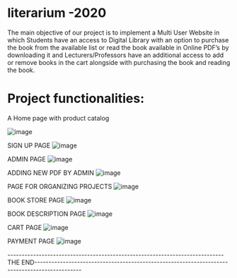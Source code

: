 # literarium -2020 
 The main objective of our project is to implement a Multi User Website in which Students have an access to Digital Library with an option to purchase the book from the available list or read the book available in Online PDF’s by downloading it and Lecturers/Professors have an additional access to add or remove books in the cart alongside with purchasing the book and reading the book.



# Project functionalities:

A Home page with product catalog

![image](https://user-images.githubusercontent.com/82087114/154797418-54fe0d25-fbff-44e4-92d7-cd0b30a5c5c8.png)




SIGN UP PAGE
![image](https://user-images.githubusercontent.com/82087114/154797441-90d9132a-6a3d-46ca-9294-d4a4c90c2230.png)




ADMIN PAGE
![image](https://user-images.githubusercontent.com/82087114/154797447-b276ef0d-2452-4242-85cc-5263062db62a.png)




ADDING NEW PDF BY ADMIN
![image](https://user-images.githubusercontent.com/82087114/154797452-8b70f4ae-fde6-4b66-b307-f121ab2e58b9.png)




PAGE FOR ORGANIZING PROJECTS
![image](https://user-images.githubusercontent.com/82087114/154797466-43454a02-b92b-4048-91d3-c49b67877b9d.png)




BOOK STORE PAGE
![image](https://user-images.githubusercontent.com/82087114/154797474-5eae6996-2084-475d-b1d2-8c3dd2dba3f7.png)




BOOK DESCRIPTION PAGE
![image](https://user-images.githubusercontent.com/82087114/154797483-c3a2b46f-9cc6-4c93-85a5-47b5a69eb9b9.png)




CART PAGE
![image](https://user-images.githubusercontent.com/82087114/154797554-9c4f6bb5-1726-48d2-8560-062b1746379f.png)




PAYMENT PAGE
![image](https://user-images.githubusercontent.com/82087114/154797562-41eae044-dc32-4562-8971-6e4b21772eee.png)


----------------------------------------------------------------------------THE END----------------------------------------------------------------------------------------------

